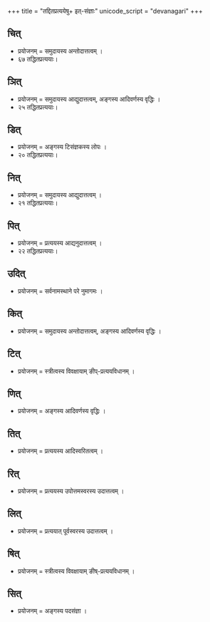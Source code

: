 +++
title = "तद्दितप्रत्ययेषु+ इत्-संज्ञाः"
unicode_script = "devanagari"
+++

## चित्
- प्रयोजनम् = समुदायस्य अन्तोदात्तत्वम् ।
- ६७ तद्धितप्रत्ययाः।

## ञित्
- प्रयोजनम् = समुदायस्य आद्युदात्तत्वम्, अङ्गस्य आदिवर्णस्य वृद्धिः ।
- २५ तद्धितप्रत्ययाः।

## डित्
- प्रयोजनम् = अङ्गस्य टिसंज्ञकस्य लोपः ।
- २० तद्धितप्रत्ययाः।

## नित्
- प्रयोजनम् = समुदायस्य आद्युदात्तत्वम् ।
- २१ तद्धितप्रत्ययाः।

## पित्
- प्रयोजनम् = प्रत्ययस्य आद्यनुदात्तत्वम् ।
- २२ तद्धितप्रत्ययाः।

## उदित्
- प्रयोजनम् = सर्वनामस्थाने परे नुमागमः ।

## कित्
- प्रयोजनम् = समुदायस्य अन्तोदात्तत्वम्, अङ्गस्य आदिवर्णस्य वृद्धिः । 

## टित्
- प्रयोजनम् = स्त्रीत्वस्य विवक्षायाम् ङीप्-प्रत्ययविधानम् । 

## णित्
- प्रयोजनम् = अङ्गस्य आदिवर्णस्य वृद्धिः । 

## तित्
- प्रयोजनम् = प्रत्ययस्य आदिस्वरितत्वम् । 

## रित्
- प्रयोजनम् = प्रत्ययस्य उपोत्तमस्वरस्य उदात्तत्वम् । 

## लित्
- प्रयोजनम् = प्रत्ययात् पूर्वस्वरस्य उदात्तत्वम् । 

## षित्
- प्रयोजनम् = स्त्रीत्वस्य विवक्षायाम् ङीष्-प्रत्ययविधानम् । 

## सित्
- प्रयोजनम् = अङ्गस्य पदसंज्ञा । 